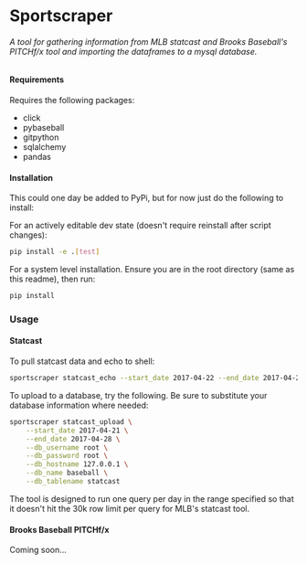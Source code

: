 # Sportscraper
###### A tool for gathering information from MLB statcast and Brooks Baseball's PITCHf/x tool and importing the dataframes to a mysql database.

#### Requirements
Requires the following packages:
* click
* pybaseball
* gitpython
* sqlalchemy
* pandas

#### Installation

This could one day be added to PyPi, but for now just do the following to install:

For an actively editable dev state (doesn't require reinstall after script changes):
```bash
pip install -e .[test]
```

For a system level installation. Ensure you are in the root directory (same as this readme), then run:
```bash
pip install
```

### Usage

#### Statcast

To pull statcast data and echo to shell:
```bash
sportscraper statcast_echo --start_date 2017-04-22 --end_date 2017-04-25
```

To upload to a database, try the following.  Be sure to substitute your database information where needed:
```bash
sportscraper statcast_upload \
    --start_date 2017-04-21 \
    --end_date 2017-04-28 \
    --db_username root \
    --db_password root \
    --db_hostname 127.0.0.1 \
    --db_name baseball \
    --db_tablename statcast
```

The tool is designed to run one query per day in the range specified so that it doesn't hit the 30k row limit per query for MLB's statcast tool.

#### Brooks Baseball PITCHf/x

Coming soon...